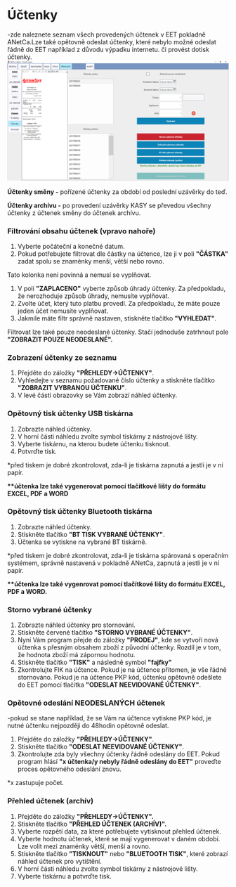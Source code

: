 # Účtenky

-zde naleznete seznam všech provedených účtenek v EET pokladně ANetCa.Lze také opětovně odeslat účtenky, které nebylo možné odeslat řádně do EET například z důvodu výpadku internetu. či provést dotisk účtenky.![](/assets/PREHLEDY-uctenka.PNG)

**Účtenky směny -** pořízené účtenky za období od poslední uzávěrky do teď.

**Účtenky archívu -** po provedení uzávěrky KASY se převedou všechny účtenky z účtenek směny do účtenek archívu.

### Filtrování obsahu účtenek \(vpravo nahoře\)

1. Vyberte počáteční a konečné datum.
2. Pokud potřebujete filtrovat dle částky na účtence, lze ji v poli **"ČÁSTKA"** zadat spolu se znaménky menší, větší nebo rovno.

 Tato kolonka není povinná a nemusí se vyplňovat.

1. V poli **"ZAPLACENO"** vyberte způsob úhrady účtenky. Za předpokladu, že nerozhoduje způsob úhrady, nemusíte vyplňovat.
2. Zvolte účet, který tuto platbu provedl. Za předpokladu, že máte pouze jeden účet nemusíte vyplňovat.
3. Jakmile máte filtr správně nastaven, stiskněte tlačítko **"VYHLEDAT"**.

Filtrovat lze také pouze neodeslané účtenky. Stačí jednoduše zatrhnout pole **"ZOBRAZIT POUZE NEODESLANÉ".**

### Zobrazení účtenky ze seznamu

1. Přejděte do záložky **"PŘEHLEDY-&gt;ÚČTENKY"**.
2. Vyhledejte v seznamu požadované číslo účtenky a stiskněte tlačítko **"ZOBRAZIT VYBRANOU ÚČTENKU"**.
3. V levé části obrazovky se Vám zobrazí náhled účtenky.

### Opětovný tisk účtenky USB tiskárna

1. Zobrazte náhled účtenky.
2. V horní části náhledu zvolte symbol tiskárny z nástrojové lišty.
3. Vyberte tiskárnu, na kterou budete účtenku tisknout.
4. Potvrďte tisk.

\*před tiskem je dobré zkontrolovat, zda-li je tiskárna zapnutá a jestli je v ní papír.

**\*\*účtenka lze také vygenerovat pomocí tlačítkové lišty do formátu EXCEL, PDF  a WORD**

### Opětovný tisk účtenky Bluetooth tiskárna

1. Zobrazte náhled účtenky.
2. Stiskněte tlačítko **"BT TISK VYBRANÉ ÚČTENKY"**.
3. Účtenka se vytiskne na vybrané BT tiskárně.

\*před tiskem je dobré zkontrolovat, zda-li je tiskárna spárovaná s operačním systémem, správně nastavená v pokladně ANetCa, zapnutá a jestli je v ní papír.

**\*\*účtenka lze také vygenrovat pomocí tlačítkové lišty do formátu EXCEL, PDF  a WORD.**

### Storno vybrané účtenky

1. Zobrazte náhled účtenky pro stornování.
2. Stiskněte červené tlačítko **"STORNO VYBRANÉ ÚČTENKY"**.
3. Nyní Vám program přejde do záložky **"PRODEJ"**, kde se vytvoří nová účtenka s přesným obsahem zboží z původní účtenky. Rozdíl je v tom, že hodnota zboží má zápornou hodnotu.
4. Stiskněte tlačítko **"TISK"** a následně symbol **"fajfky"**
5. Zkontrolujte FIK na účtence. Pokud je na účtence přítomen, je vše řádně stornováno. Pokud je na účtence PKP kód, účtenku opětovně odešlete do EET pomocí tlačítka **"ODESLAT NEEVIDOVANÉ ÚČTENKY"**.

### Opětovné odeslání NEODESLANÝCH účtenek

-pokud se stane například, že se Vám na účtence vytiskne PKP kód, je nutné účtenku nejpozději do 48hodin opětovně odeslat.

1. Přejděte do záložky **"PŘEHLEDY-&gt;ÚČTENKY"**.
2. Stiskněte tlačítko **"ODESLAT NEEVIDOVANÉ ÚČTENKY"**.
3. Zkontrolujte zda byly všechny účtenky řádně odeslány do EET. Pokud program hlásí **"x účtenka/y nebyly řádně odeslány do EET"** proveďte proces opětovného odeslání znovu.

\*x zastupuje počet.

### Přehled účtenek \(archív\)

1. Přejděte do záložky **"PŘEHLEDY-&gt;ÚČTENKY".**
2. Stiskněte tlačítko **"PŘEHLED ÚČTENEK \(ARCHÍV\)".**
3. Vyberte rozpětí data, za které potřebujete vytisknout přehled účtenek.
4. Vyberte hodnotu účtenek, které se mají vygenerovat v daném období. Lze volit mezi znaménky větší, menší a rovno.
5. Stiskněte tlačítko **"TISKNOUT"** nebo **"BLUETOOTH TISK"**, které zobrazí náhled účtenek pro vytištění.
6. V horní části náhledu zvolte symbol tiskárny z nástrojové lišty.
7. Vyberte tiskárnu a potvrďte tisk.



